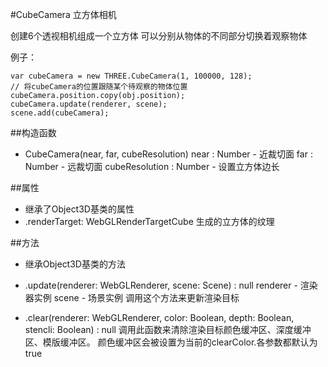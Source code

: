 #CubeCamera 立方体相机

创建6个透视相机组成一个立方体
可以分别从物体的不同部分切换着观察物体

例子：
```
var cubeCamera = new THREE.CubeCamera(1, 100000, 128);
// 将cubeCamera的位置跟随某个待观察的物体位置
cubeCamera.position.copy(obj.position);
cubeCamera.update(renderer, scene);
scene.add(cubeCamera);

```

##构造函数
* CubeCamera(near, far, cubeResolution)
near : Number - 近裁切面
far : Number - 远裁切面
cubeResolution : Number - 设置立方体边长

##属性
* 继承了Object3D基类的属性
* .renderTarget: WebGLRenderTargetCube
生成的立方体的纹理

##方法
* 继承Object3D基类的方法
* .update(renderer: WebGLRenderer, scene: Scene) : null
renderer - 渲染器实例
scene - 场景实例
调用这个方法来更新渲染目标

* .clear(renderer: WebGLRenderer, color: Boolean, depth: Boolean, stencli: Boolean) : null
调用此函数来清除渲染目标颜色缓冲区、深度缓冲区、模版缓冲区。
颜色缓冲区会被设置为当前的clearColor.各参数都默认为true